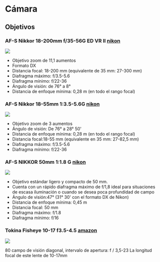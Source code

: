 # Cámara

## Objetivos

### AF-S Nikkor 18-200mm f/35-56G ED VR II [nikon](https://www.nikon.es/es_ES/product/nikkor-lenses/auto-focus-lenses/dx/zoom/af-s-dx-nikkor-18-200mm-f-3-5-5-6g-ed-vr-ii)

![](https://cdn.nikoneurope.com/tmp/EU/2419865273/3760176746/2327365364/27184057/1391280926/2780083465/1053240650/3915156789/2964121563/162809814/3244194684.png)


* Objetivo zoom de 11,1 aumentos
* Formato DX 
* Distancia focal:  18-200 mm (equivalente de 35 mm: 27-300 mm)
* Diafragma máximo: f/3.5-5.6
* Diafragma mínimo: f/22-36
* Ángulo de visión: de 76° a 8°
* Distancia de enfoque mínima: 0,28 m (en todo el rango focal)


### AF-S Nikkor 18-55mm 1:3.5-5.6G [nikon](https://www.nikon.es/es_ES/product/discontinued/nikkor-lenses/2018/af-s-dx-nikkor-18-55mm-f-3-5-5-6g-vr)

![](https://www.nikon.es/tmp/AT/2419865273/3760176746/2327365364/27184057/1391280926/2780083465/1053240650/3915156789/2964121563/162809814/1422763688.png)

* Objetivo zoom de 3 aumentos
* Ángulo de visión: De 76° a 28° 50'
* Distancia de enfoque mínima:  0,28 m (en todo el rango focal)
* Distancia focal:18-55 mm (equivalente en 35 mm: 27-82,5 mm)
* Diafragma máximo: f/3.5-5.6
* Diafragma mínimo: f/22-36

### AF-S NIKKOR 50mm 1:1.8 G [nikon](https://www.nikon.es/es_ES/product/nikkor-lenses/auto-focus-lenses/fx/single-focal-length/af-s-nikkor-50mm-f-1-8g)

![](https://www.nikon.es/tmp/AT/2419865273/3760176746/2327365364/27184057/1391280926/2780083465/1053240650/3915156789/2964121563/162809814/2542241995.png)

* Objetivo estándar ligero y compacto de 50 mm. 
* Cuenta con un rápido diafragma máximo de f/1,8 ideal para situaciones de escasa iluminación o cuando se desea poca profundidad de campo
* Ángulo de visión:47° (31° 30' con el formato DX de Nikon)
* Distancia de enfoque mínima: 0,45 m
* Distancia focal: 50 mm
* Diafragma máximo: f/1.8
* Diafragma mínimo: f/16

### Tokina Fisheye 10-17 f3.5-4.5 [amazon](https://www.amazon.es/Tokina-10-17-3-5-4-5-Objetivo-Di%C3%A1metro/dp/B009WDLL22)

![](https://radojuva.com/wp-content/uploads/2016/11/tokina-107-10-17mm-dx-at-x-if-lens-test-9.jpg)

80 campo de visión diagonal, intervalo de apertura: f / 3,5-23
La longitud focal de este lente de 10-17mm 